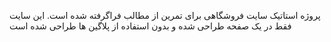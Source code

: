 پروژه استاتیک سایت فروشگاهی برای تمرین از مطالب فراگرفته شده است. این سایت فقط در یک صفحه طراحی شده و بدون استفاده از پلاگین ها طراحی شده است
